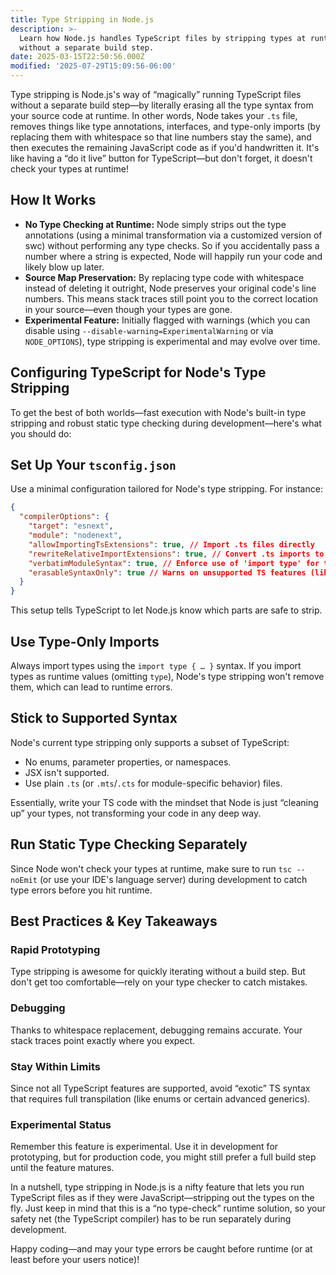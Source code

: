 ```yaml
---
title: Type Stripping in Node.js
description: >-
  Learn how Node.js handles TypeScript files by stripping types at runtime
  without a separate build step.
date: 2025-03-15T22:50:56.000Z
modified: '2025-07-29T15:09:56-06:00'
---
```


Type stripping is Node.js's way of “magically” running TypeScript files without a separate build step—by literally erasing all the type syntax from your source code at runtime. In other words, Node takes your `.ts` file, removes things like type annotations, interfaces, and type-only imports (by replacing them with whitespace so that line numbers stay the same), and then executes the remaining JavaScript code as if you'd handwritten it. It's like having a “do it live” button for TypeScript—but don't forget, it doesn't check your types at runtime!

## How It Works

- **No Type Checking at Runtime:** Node simply strips out the type annotations (using a minimal transformation via a customized version of swc) without performing any type checks. So if you accidentally pass a number where a string is expected, Node will happily run your code and likely blow up later.
- **Source Map Preservation:** By replacing type code with whitespace instead of deleting it outright, Node preserves your original code's line numbers. This means stack traces still point you to the correct location in your source—even though your types are gone.
- **Experimental Feature:** Initially flagged with warnings (which you can disable using `--disable-warning=ExperimentalWarning` or via `NODE_OPTIONS`), type stripping is experimental and may evolve over time.

## Configuring TypeScript for Node's Type Stripping

To get the best of both worlds—fast execution with Node's built-in type stripping and robust static type checking during development—here's what you should do:

## Set Up Your `tsconfig.json`

Use a minimal configuration tailored for Node's type stripping. For instance:

```json
{
  "compilerOptions": {
    "target": "esnext",
    "module": "nodenext",
    "allowImportingTsExtensions": true, // Import .ts files directly
    "rewriteRelativeImportExtensions": true, // Convert .ts imports to .js in output
    "verbatimModuleSyntax": true, // Enforce use of 'import type' for type-only imports
    "erasableSyntaxOnly": true // Warns on unsupported TS features (like enums, namespaces, etc.)
  }
}
```

This setup tells TypeScript to let Node.js know which parts are safe to strip.

## Use Type-Only Imports

Always import types using the `import type { … }` syntax. If you import types as runtime values (omitting `type`), Node's type stripping won't remove them, which can lead to runtime errors.

## Stick to Supported Syntax

Node's current type stripping only supports a subset of TypeScript:

- No enums, parameter properties, or namespaces.
- JSX isn't supported.
- Use plain `.ts` (or `.mts`/`.cts` for module-specific behavior) files.

Essentially, write your TS code with the mindset that Node is just “cleaning up” your types, not transforming your code in any deep way.

## Run Static Type Checking Separately

Since Node won't check your types at runtime, make sure to run `tsc --noEmit` (or use your IDE's language server) during development to catch type errors before you hit runtime.

## Best Practices & Key Takeaways

### Rapid Prototyping

Type stripping is awesome for quickly iterating without a build step. But don't get too comfortable—rely on your type checker to catch mistakes.

### Debugging

Thanks to whitespace replacement, debugging remains accurate. Your stack traces point exactly where you expect.

### Stay Within Limits

Since not all TypeScript features are supported, avoid “exotic” TS syntax that requires full transpilation (like enums or certain advanced generics).

### Experimental Status

Remember this feature is experimental. Use it in development for prototyping, but for production code, you might still prefer a full build step until the feature matures.

In a nutshell, type stripping in Node.js is a nifty feature that lets you run TypeScript files as if they were JavaScript—stripping out the types on the fly. Just keep in mind that this is a “no type-check” runtime solution, so your safety net (the TypeScript compiler) has to be run separately during development.

Happy coding—and may your type errors be caught before runtime (or at least before your users notice)!
